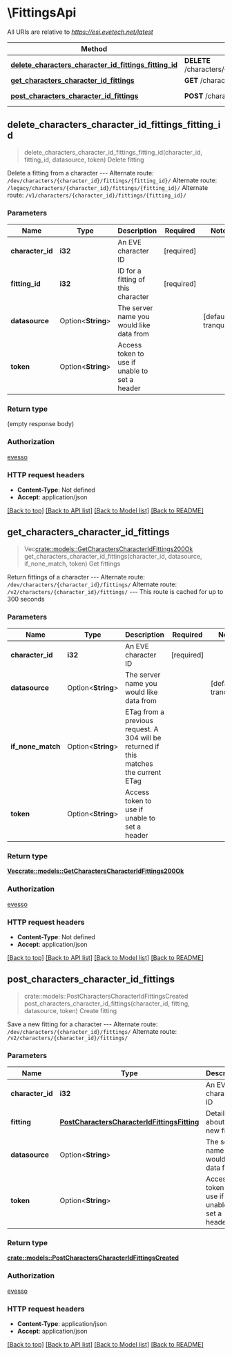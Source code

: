 # \FittingsApi

All URIs are relative to *https://esi.evetech.net/latest*

Method | HTTP request | Description
------------- | ------------- | -------------
[**delete_characters_character_id_fittings_fitting_id**](FittingsApi.md#delete_characters_character_id_fittings_fitting_id) | **DELETE** /characters/{character_id}/fittings/{fitting_id}/ | Delete fitting
[**get_characters_character_id_fittings**](FittingsApi.md#get_characters_character_id_fittings) | **GET** /characters/{character_id}/fittings/ | Get fittings
[**post_characters_character_id_fittings**](FittingsApi.md#post_characters_character_id_fittings) | **POST** /characters/{character_id}/fittings/ | Create fitting



## delete_characters_character_id_fittings_fitting_id

> delete_characters_character_id_fittings_fitting_id(character_id, fitting_id, datasource, token)
Delete fitting

Delete a fitting from a character  --- Alternate route: `/dev/characters/{character_id}/fittings/{fitting_id}/`  Alternate route: `/legacy/characters/{character_id}/fittings/{fitting_id}/`  Alternate route: `/v1/characters/{character_id}/fittings/{fitting_id}/` 

### Parameters


Name | Type | Description  | Required | Notes
------------- | ------------- | ------------- | ------------- | -------------
**character_id** | **i32** | An EVE character ID | [required] |
**fitting_id** | **i32** | ID for a fitting of this character | [required] |
**datasource** | Option<**String**> | The server name you would like data from |  |[default to tranquility]
**token** | Option<**String**> | Access token to use if unable to set a header |  |

### Return type

 (empty response body)

### Authorization

[evesso](../README.md#evesso)

### HTTP request headers

- **Content-Type**: Not defined
- **Accept**: application/json

[[Back to top]](#) [[Back to API list]](../README.md#documentation-for-api-endpoints) [[Back to Model list]](../README.md#documentation-for-models) [[Back to README]](../README.md)


## get_characters_character_id_fittings

> Vec<crate::models::GetCharactersCharacterIdFittings200Ok> get_characters_character_id_fittings(character_id, datasource, if_none_match, token)
Get fittings

Return fittings of a character  --- Alternate route: `/dev/characters/{character_id}/fittings/`  Alternate route: `/v2/characters/{character_id}/fittings/`  --- This route is cached for up to 300 seconds

### Parameters


Name | Type | Description  | Required | Notes
------------- | ------------- | ------------- | ------------- | -------------
**character_id** | **i32** | An EVE character ID | [required] |
**datasource** | Option<**String**> | The server name you would like data from |  |[default to tranquility]
**if_none_match** | Option<**String**> | ETag from a previous request. A 304 will be returned if this matches the current ETag |  |
**token** | Option<**String**> | Access token to use if unable to set a header |  |

### Return type

[**Vec<crate::models::GetCharactersCharacterIdFittings200Ok>**](get_characters_character_id_fittings_200_ok.md)

### Authorization

[evesso](../README.md#evesso)

### HTTP request headers

- **Content-Type**: Not defined
- **Accept**: application/json

[[Back to top]](#) [[Back to API list]](../README.md#documentation-for-api-endpoints) [[Back to Model list]](../README.md#documentation-for-models) [[Back to README]](../README.md)


## post_characters_character_id_fittings

> crate::models::PostCharactersCharacterIdFittingsCreated post_characters_character_id_fittings(character_id, fitting, datasource, token)
Create fitting

Save a new fitting for a character  --- Alternate route: `/dev/characters/{character_id}/fittings/`  Alternate route: `/v2/characters/{character_id}/fittings/` 

### Parameters


Name | Type | Description  | Required | Notes
------------- | ------------- | ------------- | ------------- | -------------
**character_id** | **i32** | An EVE character ID | [required] |
**fitting** | [**PostCharactersCharacterIdFittingsFitting**](PostCharactersCharacterIdFittingsFitting.md) | Details about the new fitting | [required] |
**datasource** | Option<**String**> | The server name you would like data from |  |[default to tranquility]
**token** | Option<**String**> | Access token to use if unable to set a header |  |

### Return type

[**crate::models::PostCharactersCharacterIdFittingsCreated**](post_characters_character_id_fittings_created.md)

### Authorization

[evesso](../README.md#evesso)

### HTTP request headers

- **Content-Type**: application/json
- **Accept**: application/json

[[Back to top]](#) [[Back to API list]](../README.md#documentation-for-api-endpoints) [[Back to Model list]](../README.md#documentation-for-models) [[Back to README]](../README.md)

